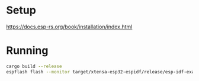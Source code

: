 # Setup

https://docs.esp-rs.org/book/installation/index.html

# Running

```bash
cargo build --release
espflash flash --monitor target/xtensa-esp32-espidf/release/esp-idf-example
```
